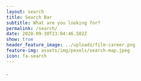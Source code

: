 ```yaml
---
layout: search
title: Search Bar
subtitle: What are you looking for?
permalink: /search/
date: 2020-09-30T23:04:46.502Z
show: true
header_feature_image: ../uploads/film-career.png
feature-img: assets/img/pexels/search-map.jpeg
icon: fa-search
---
```

.